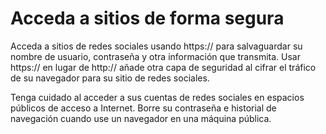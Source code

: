 [Title]: # (Acceda a sitios de forma segura)
[Difficulty]: # (Principiante)
[Order]: # (9)

# Acceda a sitios de forma segura

Acceda a sitios de redes sociales usando https:// para salvaguardar su nombre de usuario, contraseña y otra información que transmita. Usar https:// en lugar de http:// añade otra capa de seguridad al cifrar el tráfico de su navegador para su sitio de redes sociales.

Tenga cuidado al acceder a sus cuentas de redes sociales en espacios públicos de acceso a Internet. Borre su contraseña e historial de navegación cuando use un navegador en una máquina pública.